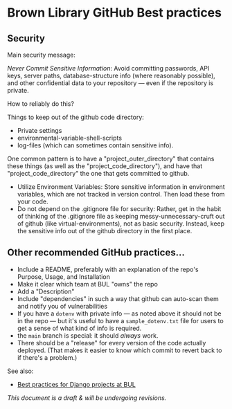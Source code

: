 # Brown Library GitHub Best practices
## Security

Main security message:

*Never Commit Sensitive Information*: Avoid committing passwords, API keys, server paths, database-structure info (where reasonably possible), and other confidential data to your repository &mdash; even if the repository is private. 

How to reliably do this?

Things to keep out of the github code directory:
* Private settings
* environmental-variable-shell-scripts
* log-files (which can sometimes contain sensitive info).

One common pattern is to have a "project_outer_directory" that contains these things (as well as the "project_code_directory"), and have that "project_code_directory" the one that gets committed to github. 

* Utilize Environment Variables: Store sensitive information in environment variables, which are not tracked in version control. Then load these from your code.
* Do not depend on the .gitignore file for security: Rather, get in the habit of thinking of the .gitignore file as keeping messy-unnecessary-cruft out of github (like virtual-environments), not as basic security. Instead, keep the sensitive info out of the github directory in the first place.

## Other recommended GitHub practices...
* Include a README, preferably with an explanation of the repo's Purpose, Usage, and Installation
* Make it clear which team at BUL "owns" the repo
* Add a "Description"
* Include "dependencies" in such a way that github can auto-scan them and notify you of vulnerabilities
* If you have a `dotenv` with private info &mdash; as noted above it should not be in the repo &mdash; but it's useful to have a `sample_dotenv.txt` file for users to get a sense of what kind of info is required.
* the `main` branch is special: it should _always_ work.
* There should be a "release" for every version of the code actually deployed. (That makes it easier to know which commit to revert back to if there's a problem.)

See also:

* [Best practices for Django projects at BUL](https://github.com/Brown-University-Library/django_template_42_project)

_This document is a draft & will be undergoing revisions._
